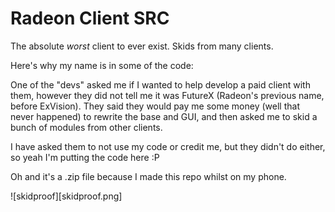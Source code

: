 # Radeon Client SRC
The absolute *worst* client to ever exist.
Skids from many clients.

Here's why my name is in some of the code:

One of the "devs" asked me if I wanted to help develop 
a paid client with them, however they did not tell me it 
was FutureX (Radeon's previous name, before ExVision).
They said they would pay me some money (well that never happened) to rewrite the base
and GUI, and then asked me to skid a bunch of modules from 
other clients.

I have asked them to not use my code or credit me, but they
didn't do either, so yeah I'm putting the code here :P

Oh and it's a .zip file because I made this repo whilst on my phone.

![skidproof][skidproof.png]

